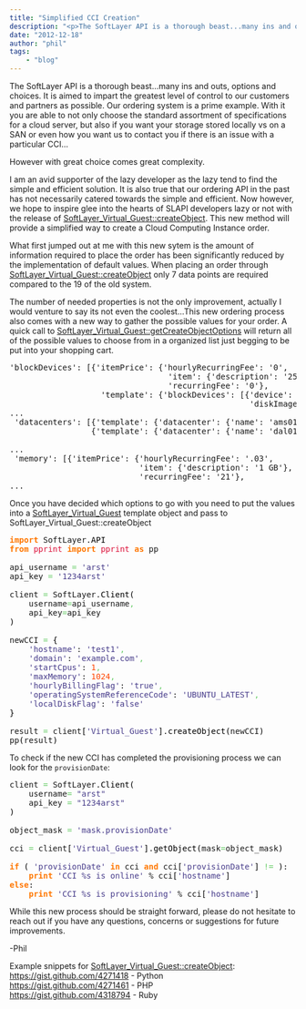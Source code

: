 ```yaml
---
title: "Simplified CCI Creation"
description: "<p>The SoftLayer API is a thorough beast...many ins and outs, options and choices. It is aimed to impart the greatest le"
date: "2012-12-18"
author: "phil"
tags:
    - "blog"
---
```


<p>The SoftLayer API is a thorough beast...many ins and outs, options and choices. It is aimed to impart the greatest level of control to our customers and partners as possible. Our ordering system is a prime example. With it you are able to not only choose the standard assortment of specifications for a cloud server, but also if you want your storage stored locally vs on a SAN or even how you want us to contact you if there is an issue with a particular CCI...</p>
<p>However with great choice comes great complexity.</p>
<p>I am an avid supporter of the lazy developer as the lazy tend to find the simple and efficient solution. It is also true that our ordering API in the past has not necessarily catered towards the simple and efficient. Now however, we hope to inspire glee into the hearts of SLAPI developers lazy or not with the release of <a href="/reference/services/SoftLayer_Virtual_Guest/createObject">SoftLayer_Virtual_Guest::createObject</a>. This new method will provide a simplified way to create a Cloud Computing Instance order.</p>
<p>What first jumped out at me with this new sytem is the amount of information required to place the order has been significantly reduced by the implementation of default values. When placing an order through <a href="/reference/services/SoftLayer_Virtual_Guest/createObject">SoftLayer_Virtual_Guest::createObject</a> only 7 data points are required compared to the 19 of the old system.</p>
<p>The number of needed properties is not the only improvement, actually I would venture to say its not even the coolest...This new ordering process also comes with a new way to gather the possible values for your order. A quick call to <a href="/reference/services/SoftLayer_Virtual_Guest/getCreateObjectOptions">SoftLayer_Virtual_Guest::getCreateObjectOptions</a> will return all of the possible values to choose from in a organized list just begging to be put into your shopping cart.</p>
<div class="geshifilter">
<pre class="text geshifilter-text" style="font-family:monospace;">'blockDevices': [{'itemPrice': {'hourlyRecurringFee': '0',
                                 'item': {'description': '25 GB (SAN)'},
                                 'recurringFee': '0'},
                   'template': {'blockDevices': [{'device': '0',
                                                  'diskImage': {'capacity': 25}}],
...
 'datacenters': [{'template': {'datacenter': {'name': 'ams01'}}},
                 {'template': {'datacenter': {'name': 'dal01'}}},
&nbsp;
...
 'memory': [{'itemPrice': {'hourlyRecurringFee': '.03',
                           'item': {'description': '1 GB'},
                           'recurringFee': '21'},
...</pre></div>
<p>Once you have decided which options to go with you need to put the values into a <a href="/reference/datatypes/SoftLayer_Virtual_Guest/">SoftLayer_Virtual_Guest</a> template object and pass to SoftLayer_Virtual_Guest::createObject</p>
<div class="geshifilter">
<pre class="python geshifilter-python" style="font-family:monospace;"><span style="color: #ff7700;font-weight:bold;">import</span> SoftLayer.<span style="color: black;">API</span>
<span style="color: #ff7700;font-weight:bold;">from</span> <span style="color: #dc143c;">pprint</span> <span style="color: #ff7700;font-weight:bold;">import</span> <span style="color: #dc143c;">pprint</span> <span style="color: #ff7700;font-weight:bold;">as</span> pp
&nbsp;
api_username <span style="color: #66cc66;">=</span> <span style="color: #483d8b;">'arst'</span>
api_key <span style="color: #66cc66;">=</span> <span style="color: #483d8b;">'1234arst'</span>
&nbsp;
client <span style="color: #66cc66;">=</span> SoftLayer.<span style="color: black;">Client</span><span style="color: black;">&#40;</span>
    username<span style="color: #66cc66;">=</span>api_username<span style="color: #66cc66;">,</span>
    api_key<span style="color: #66cc66;">=</span>api_key
<span style="color: black;">&#41;</span>
&nbsp;
newCCI <span style="color: #66cc66;">=</span> <span style="color: black;">&#123;</span>
    <span style="color: #483d8b;">'hostname'</span>: <span style="color: #483d8b;">'test1'</span><span style="color: #66cc66;">,</span>
    <span style="color: #483d8b;">'domain'</span>: <span style="color: #483d8b;">'example.com'</span><span style="color: #66cc66;">,</span>
    <span style="color: #483d8b;">'startCpus'</span>: <span style="color: #ff4500;">1</span><span style="color: #66cc66;">,</span>
    <span style="color: #483d8b;">'maxMemory'</span>: <span style="color: #ff4500;">1024</span><span style="color: #66cc66;">,</span>
    <span style="color: #483d8b;">'hourlyBillingFlag'</span>: <span style="color: #483d8b;">'true'</span><span style="color: #66cc66;">,</span>
    <span style="color: #483d8b;">'operatingSystemReferenceCode'</span>: <span style="color: #483d8b;">'UBUNTU_LATEST'</span><span style="color: #66cc66;">,</span>
    <span style="color: #483d8b;">'localDiskFlag'</span>: <span style="color: #483d8b;">'false'</span>
<span style="color: black;">&#125;</span>
&nbsp;
result <span style="color: #66cc66;">=</span> client<span style="color: black;">&#91;</span><span style="color: #483d8b;">'Virtual_Guest'</span><span style="color: black;">&#93;</span>.<span style="color: black;">createObject</span><span style="color: black;">&#40;</span>newCCI<span style="color: black;">&#41;</span>
pp<span style="color: black;">&#40;</span>result<span style="color: black;">&#41;</span></pre></div>
<p>To check if the new CCI has completed the provisioning process we can look for the <span class="geshifilter"><code class="text geshifilter-text">provisionDate</code></span>:</p>
<div class="geshifilter">
<pre class="python geshifilter-python" style="font-family:monospace;">client <span style="color: #66cc66;">=</span> SoftLayer.<span style="color: black;">Client</span><span style="color: black;">&#40;</span>
    username<span style="color: #66cc66;">=</span> <span style="color: #483d8b;">"arst"</span>
    api_key <span style="color: #66cc66;">=</span> <span style="color: #483d8b;">"1234arst"</span>
<span style="color: black;">&#41;</span> 
&nbsp;
object_mask <span style="color: #66cc66;">=</span> <span style="color: #483d8b;">'mask.provisionDate'</span>
&nbsp;
cci <span style="color: #66cc66;">=</span> client<span style="color: black;">&#91;</span><span style="color: #483d8b;">'Virtual_Guest'</span><span style="color: black;">&#93;</span>.<span style="color: black;">getObject</span><span style="color: black;">&#40;</span>mask<span style="color: #66cc66;">=</span>object_mask<span style="color: black;">&#41;</span>
&nbsp;
<span style="color: #ff7700;font-weight:bold;">if</span> <span style="color: black;">&#40;</span> <span style="color: #483d8b;">'provisionDate'</span> <span style="color: #ff7700;font-weight:bold;">in</span> cci <span style="color: #ff7700;font-weight:bold;">and</span> cci<span style="color: black;">&#91;</span><span style="color: #483d8b;">'provisionDate'</span><span style="color: black;">&#93;</span> <span style="color: #66cc66;">!=</span> <span style="color: black;">&#41;</span>:
    <span style="color: #ff7700;font-weight:bold;">print</span> <span style="color: #483d8b;">'CCI %s is online'</span> % cci<span style="color: black;">&#91;</span><span style="color: #483d8b;">'hostname'</span><span style="color: black;">&#93;</span>
<span style="color: #ff7700;font-weight:bold;">else</span>:
    <span style="color: #ff7700;font-weight:bold;">print</span> <span style="color: #483d8b;">'CCI %s is provisioning'</span> % cci<span style="color: black;">&#91;</span><span style="color: #483d8b;">'hostname'</span><span style="color: black;">&#93;</span></pre></div>
<p>While this new process should be straight forward, please do not hesitate to reach out if you have any questions, concerns or suggestions for future improvements.</p>
<p>-Phil</p>
<p>Example snippets for <a href="/reference/services/SoftLayer_Virtual_Guest/createObject">SoftLayer_Virtual_Guest::createObject</a>:<br />
<a href="https://gist.github.com/4271418" title="https://gist.github.com/4271418">https://gist.github.com/4271418</a> - Python<br />
<a href="https://gist.github.com/4271461" title="https://gist.github.com/4271461">https://gist.github.com/4271461</a> - PHP<br />
<a href="https://gist.github.com/4318794" title="https://gist.github.com/4318794">https://gist.github.com/4318794</a> - Ruby</p>

